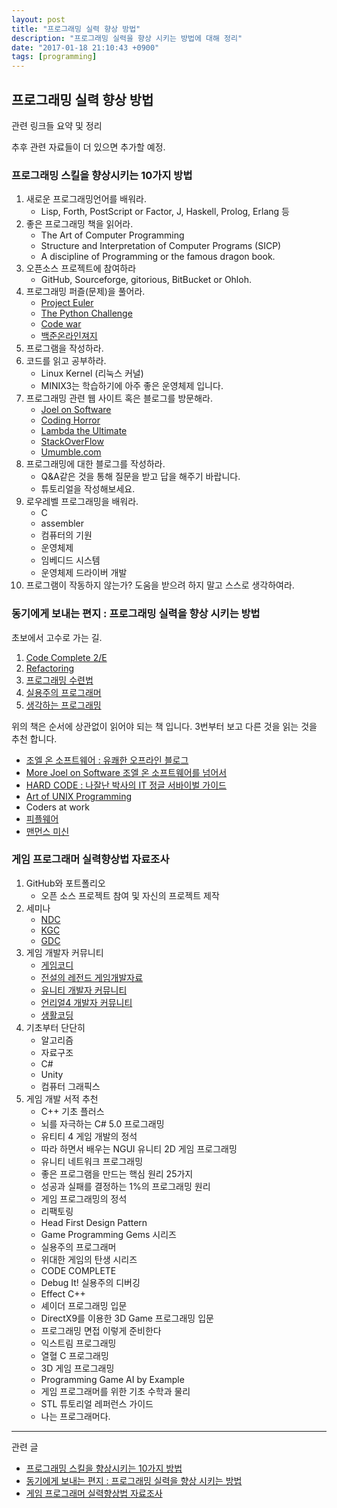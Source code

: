 ```yaml
---
layout: post
title: "프로그래밍 실력 향상 방법"
description: "프로그래밍 실력을 향상 시키는 방법에 대해 정리"
date: "2017-01-18 21:10:43 +0900"
tags: [programming]
---
```


## 프로그래밍 실력 향상 방법

관련 링크들 요약 및 정리

추후 관련 자료들이 더 있으면 추가할 예정.

### 프로그래밍 스킬을 향상시키는 10가지 방법

1. 새로운 프로그래밍언어를 배워라.
	- Lisp, Forth, PostScript or Factor, J, Haskell, Prolog, Erlang 등
2. 좋은 프로그래밍 책을 읽어라.
	- The Art of Computer Programming
	- Structure and Interpretation of Computer Programs (SICP)
	- A discipline of Programming or the famous dragon book.
3. 오픈소스 프로젝트에 참여하라
	- GitHub, Sourceforge, gitorious, BitBucket or Ohloh.
4. 프로그래밍 퍼즐(문제)을 풀어라.
	- [Project Euler](http://euler.synap.co.kr/)
	- [The Python Challenge](http://www.pythonchallenge.com/)
	- [Code war](https://www.codewars.com/)
	- [백준온라인져지](https://www.acmicpc.net/)
5. 프로그램을 작성하라.
6. 코드를 읽고 공부하라.
	- Linux Kernel (리눅스 커널)
	- MINIX3는 학습하기에 아주 좋은 운영체제 입니다.
7. 프로그래밍 관련 웹 사이트 혹은 블로그를 방문해라.
	- [Joel on Software](https://www.joelonsoftware.com/)
	- [Coding Horror](http://www.codinghorror.com/blog/)
	- [Lambda the Ultimate](http://lambda-the-ultimate.org/)
	- [StackOverFlow](http://stackoverflow.com/)
	- [Umumble.com](http://umumble.com/)
8. 프로그래밍에 대한 블로그를 작성하라.
	- Q&A같은 것을 통해 질문을 받고 답을 해주기 바랍니다.
	- 튜토리얼을 작성해보세요.
9. 로우레벨 프로그래밍을 배워라.
	- C
	- assembler
	- 컴퓨터의 기원
	- 운영체제
	- 임베디드 시스템
	- 운영체제 드라이버 개발
10. 프로그램이 작동하지 않는가? 도움을 받으려 하지 말고 스스로 생각하여라.

### 동기에게 보내는 편지 : 프로그래밍 실력을 향상 시키는 방법

초보에서 고수로 가는 길.

1. [Code Complete 2/E](http://www.yes24.com/24/goods/1480040?scode=032&OzSrank=1)
2. [Refactoring](http://www.yes24.com/24/goods/7951038?scode=032&OzSrank=1)
3. [프로그래밍 수련법](http://www.yes24.com/24/goods/2833579?scode=032&OzSrank=1)
4. [실용주의 프로그래머](http://www.yes24.com/24/goods/12501565?scode=032&OzSrank=1)
5. [생각하는 프로그래밍](http://www.yes24.com/24/goods/11686227?scode=032&OzSrank=1)

위의 책은 순서에 상관없이 읽어야 되는 책 입니다. 3번부터 보고 다른 것을 읽는 것을 추천 합니다.

- [조엘 온 소프트웨어 : 유쾌한 오프라인 블로그](http://www.yes24.com/24/goods/1469763?scode=032&OzSrank=1)
- [More Joel on Software 조엘 온 소프트웨어를 넘어서](http://www.yes24.com/24/goods/3563799?scode=032&OzSrank=2)
- [HARD CODE : 나잘난 박사의 IT 정글 서바이벌 가이드](http://www.yes24.com/24/goods/3432834?scode=032&OzSrank=1)
- [Art of UNIX Programming](http://www.yes24.com/24/goods/1405887?scode=032&OzSrank=1)
- Coders at work
- [피플웨어](http://www.yes24.com/24/goods/13657193?scode=032&OzSrank=2)
- [맨먼스 미신](http://www.yes24.com/24/goods/16928943?scode=032&OzSrank=1)

### 게임 프로그래머 실력향상법 자료조사

1. GitHub와 포트폴리오
	- 오픈 소스 프로젝트 참여 및 자신의 프로젝트 제작
2. 세미나
	- [NDC](https://ndc.nexon.com/main)
	- [KGC](http://onoffmix.com/event/85232)
	- [GDC](http://www.gdconf.com/)
3. 게임 개발자 커뮤니티
	- [게임코디](http://www.gamecodi.com/)
	- [전설의 레전드 게임개발자료](https://www.facebook.com/groups/730799873611073/)
	- [유니티 개발자 커뮤니티](https://www.facebook.com/groups/unitykorea/)
	- [언리얼4 개발자 커뮤니티](https://www.facebook.com/groups/unreal4dev/)
	- [생활코딩](https://www.facebook.com/groups/codingeverybody/)
4. 기초부터 단단히
	- 알고리즘
	- 자료구조
	- C#
	- Unity
	- 컴퓨터 그래픽스
5. 게임 개발 서적 추천
	- C++ 기초 플러스
	- 뇌를 자극하는 C# 5.0 프로그래밍
	- 유티티 4 게임 개발의 정석
	- 따라 하면서 배우는 NGUI 유니티 2D 게임 프로그래밍
	- 유니티 네트워크 프로그래밍
	- 좋은 프로그램을 만드는 핵심 원리 25가지
	- 성공과 실패를 결정하는 1%의 프로그래밍 원리
	- 게임 프로그래밍의 정석
	- 리팩토링
	- Head First Design Pattern
	- Game Programming Gems 시리즈
	- 실용주의 프로그래머
	- 위대한 게임의 탄생 시리즈
	- CODE COMPLETE
	- Debug It! 실용주의 디버깅
	- Effect C++
	- 셰이더 프로그래밍 입문
	- DirectX9를 이용한 3D Game 프로그래밍 입문
	- 프로그래밍 면접 이렇게 준비한다
	- 익스트림 프로그래밍
	- 열혈 C 프로그래밍
	- 3D 게임 프로그래밍
	- Programming Game AI by Example
	- 게임 프로그래머를 위한 기초 수학과 물리
	- STL 튜토리얼 레퍼런스 가이드
	- 나는 프로그래머다.

----
관련 글

- [프로그래밍 스킬을 향상시키는 10가지 방법](http://iamyour.tistory.com/entry/%ED%94%84%EB%A1%9C%EA%B7%B8%EB%9E%98%EB%B0%8D%EC%8A%A4%ED%82%AC%EC%9D%84-%ED%96%A5%EC%83%81%EC%8B%9C%ED%82%A4%EB%8A%94-10%EA%B0%80%EC%A7%80-%EB%B0%A9%EB%B2%95)
- [동기에게 보내는 편지 : 프로그래밍 실력을 향상 시키는 방법](http://tasyblue.blogspot.kr/2015/03/blog-post.html)
- [게임 프로그래머 실력향상법 자료조사](http://www.slideshare.net/ddayinhwang9/ss-61262239)
